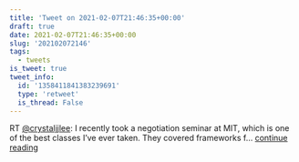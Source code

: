 ```yaml
---
title: 'Tweet on 2021-02-07T21:46:35+00:00'
draft: true
date: 2021-02-07T21:46:35+00:00
slug: '202102072146'
tags:
  - tweets
is_tweet: true
tweet_info:
  id: '1358411841383239691'
  type: 'retweet'
  is_thread: False
---
```




RT [@crystaljjlee](https://x.com/crystaljjlee): I recently took a negotiation seminar at MIT, which is one of the best classes I’ve ever taken. They covered frameworks f… [continue reading](https://x.com/sytelus/status/1358411841383239691)
